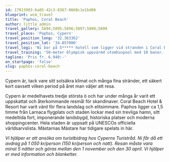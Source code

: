 ```yaml
---
id: 17013993-6a05-42c3-8367-0660c1e1bd06
blueprint: wcm_travel
title: 'Paphos, Coral Beach'
author: little_admin
travel_gallery: 5894;5895;5896;5897;5898;5899
travel_place: 'Paphos, Cypern'
travel_position_long: '32.363362'
travel_position_lat: '34.857000'
travel_logi: 'Ni bor på 5***** hotell som ligger vid stranden i Coral Bay. På hotellet finns pool, bar, beachbar, restaurang och spa. Logi i rum med dusch, WC, TV, minibar, fri Wi-Fi och luftkonditionering. Ett litet gym, inomhuspool samt 4 tennisbanor finns att använda på hotellområdet utan kostnad.'
travel_training: '50-meter Olympisk uppvärmd utomhuspool med 10 banor. Undervattenskamera och gym finns att använda mot avgift. Det går även att ha konstsimläger på anläggningen.'
tagline: 'Pris fr. 6.940:-'
on_startpage: 'false'
slug: paphos-coral-beach
---
```

<p>Cypern är, tack vare sitt solsäkra klimat och många fina stränder, ett säkert kort oavsett vilken period på året man väljer att resa.</p>
<p>Cypern är medelhavets tredje största ö och har under många år varit ett uppskattat och återkommande resmål för skandinaver. Coral Beach Hotel &amp; Resort har varit värd för flera landslag och elitsimmare. Paphos ligger ca 1,5 timme från Larnaca flygplats och staden lockar med sin trevliga hamn, sitt medeltida fort, imponerande landsbygd, historiska platser och moderna shoppingcenter. Hela staden är uppsatt på UNESCOs officiella världsarvslista. Mästarnas Mästare har tidigare spelats in här.</p>
<p><em>Vi hjälper er att ansöka om turistbidrag hos Cyperns Turistråd. Ni får då ett avdrag på 1 050 kr/person (150 kr/person och natt). Resan måste vara minst 5 nätter och göras mellan den 1 november och den 30 april. Vi hjälper er med information och blanketter.</em></p>
